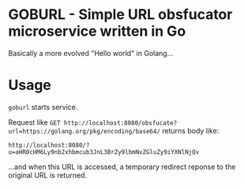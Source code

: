# GOBURL - Simple URL obsfucator microservice written in Go

Basically a more evolved "Hello world" in Golang...

# Usage

`goburl` starts service.

Request like `GET http://localhost:8080/obsfucate?url=https://golang.org/pkg/encoding/base64/` returns body like:

`http://localhost:8080/?u=aHR0cHM6Ly9nb2xhbmcub3JnL3BrZy9lbmNvZGluZy9iYXNlNjQv`

...and when this URL is accessed, a temporary redirect reponse to the original URL is returned.
